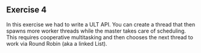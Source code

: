 ## Exercise 4

In this exercise we had to write a ULT API. You can create a thread that then spawns more worker threads while the master takes care of scheduling. This requires cooperative multitasking and then chooses the next thread to work via Round Robin (aka a linked List).